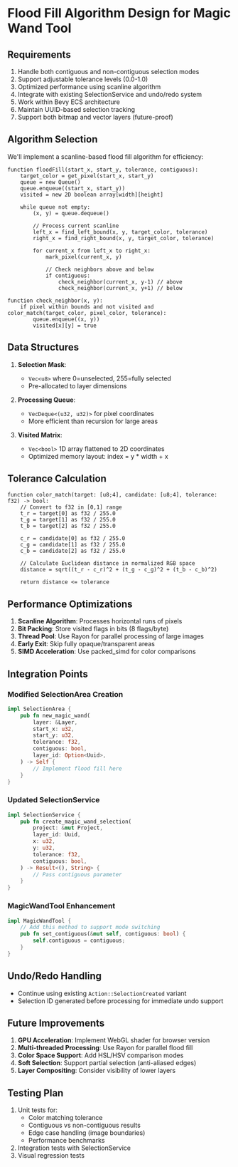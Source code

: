 # Flood Fill Algorithm Design for Magic Wand Tool

## Requirements
1. Handle both contiguous and non-contiguous selection modes
2. Support adjustable tolerance levels (0.0-1.0)
3. Optimized performance using scanline algorithm
4. Integrate with existing SelectionService and undo/redo system
5. Work within Bevy ECS architecture
6. Maintain UUID-based selection tracking
7. Support both bitmap and vector layers (future-proof)

## Algorithm Selection
We'll implement a scanline-based flood fill algorithm for efficiency:

```pseudocode
function floodFill(start_x, start_y, tolerance, contiguous):
    target_color = get_pixel(start_x, start_y)
    queue = new Queue()
    queue.enqueue((start_x, start_y))
    visited = new 2D boolean array[width][height]
    
    while queue not empty:
        (x, y) = queue.dequeue()
        
        // Process current scanline
        left_x = find_left_bound(x, y, target_color, tolerance)
        right_x = find_right_bound(x, y, target_color, tolerance)
        
        for current_x from left_x to right_x:
            mark_pixel(current_x, y)
            
            // Check neighbors above and below
            if contiguous:
                check_neighbor(current_x, y-1) // above
                check_neighbor(current_x, y+1) // below

function check_neighbor(x, y):
    if pixel within bounds and not visited and color_match(target_color, pixel_color, tolerance):
        queue.enqueue((x, y))
        visited[x][y] = true
```

## Data Structures
1. **Selection Mask**: 
   - `Vec<u8>` where 0=unselected, 255=fully selected
   - Pre-allocated to layer dimensions

2. **Processing Queue**:
   - `VecDeque<(u32, u32)>` for pixel coordinates
   - More efficient than recursion for large areas

3. **Visited Matrix**:
   - `Vec<bool>` 1D array flattened to 2D coordinates
   - Optimized memory layout: index = y * width + x

## Tolerance Calculation
```pseudocode
function color_match(target: [u8;4], candidate: [u8;4], tolerance: f32) -> bool:
    // Convert to f32 in [0,1] range
    t_r = target[0] as f32 / 255.0
    t_g = target[1] as f32 / 255.0
    t_b = target[2] as f32 / 255.0
    
    c_r = candidate[0] as f32 / 255.0
    c_g = candidate[1] as f32 / 255.0
    c_b = candidate[2] as f32 / 255.0

    // Calculate Euclidean distance in normalized RGB space
    distance = sqrt((t_r - c_r)^2 + (t_g - c_g)^2 + (t_b - c_b)^2)
    
    return distance <= tolerance
```

## Performance Optimizations
1. **Scanline Algorithm**: Processes horizontal runs of pixels
2. **Bit Packing**: Store visited flags in bits (8 flags/byte)
3. **Thread Pool**: Use Rayon for parallel processing of large images
4. **Early Exit**: Skip fully opaque/transparent areas
5. **SIMD Acceleration**: Use packed_simd for color comparisons

## Integration Points
### Modified SelectionArea Creation
```rust
impl SelectionArea {
    pub fn new_magic_wand(
        layer: &Layer,
        start_x: u32,
        start_y: u32,
        tolerance: f32,
        contiguous: bool,
        layer_id: Option<Uuid>,
    ) -> Self {
        // Implement flood fill here
    }
}
```

### Updated SelectionService
```rust
impl SelectionService {
    pub fn create_magic_wand_selection(
        project: &mut Project,
        layer_id: Uuid,
        x: u32,
        y: u32,
        tolerance: f32,
        contiguous: bool,
    ) -> Result<(), String> {
        // Pass contiguous parameter
    }
}
```

### MagicWandTool Enhancement
```rust
impl MagicWandTool {
    // Add this method to support mode switching
    pub fn set_contiguous(&mut self, contiguous: bool) {
        self.contiguous = contiguous;
    }
}
```

## Undo/Redo Handling
- Continue using existing `Action::SelectionCreated` variant
- Selection ID generated before processing for immediate undo support

## Future Improvements
1. **GPU Acceleration**: Implement WebGL shader for browser version
2. **Multi-threaded Processing**: Use Rayon for parallel flood fill
3. **Color Space Support**: Add HSL/HSV comparison modes
4. **Soft Selection**: Support partial selection (anti-aliased edges)
5. **Layer Compositing**: Consider visibility of lower layers

## Testing Plan
1. Unit tests for:
   - Color matching tolerance
   - Contiguous vs non-contiguous results
   - Edge case handling (image boundaries)
   - Performance benchmarks
2. Integration tests with SelectionService
3. Visual regression tests